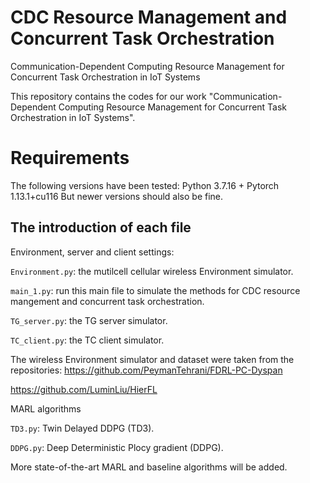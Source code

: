 # CDC Resource Management and Concurrent Task Orchestration 
Communication-Dependent Computing Resource Management for Concurrent Task Orchestration in IoT Systems

This repository contains the codes for our work "Communication-Dependent Computing Resource Management for Concurrent Task Orchestration in IoT Systems".

 


# Requirements
The following versions have been tested: Python 3.7.16 + Pytorch 1.13.1+cu116 But newer versions should also be fine.



## The introduction of each file


Environment, server and client settings:

`Environment.py`: the mutilcell cellular wireless Environment simulator.

`main_1.py`: run this main file to simulate the methods for CDC resource mangement and concurrent task orchestration.

`TG_server.py`: the TG server simulator.

`TC_client.py`: the TC client simulator.

The wireless Environment simulator and dataset were taken from the repositories:
https://github.com/PeymanTehrani/FDRL-PC-Dyspan

https://github.com/LuminLiu/HierFL


MARL algorithms

`TD3.py`: Twin Delayed DDPG (TD3).

`DDPG.py`: Deep Deterministic Plocy gradient (DDPG).

More state-of-the-art MARL and baseline algorithms will be added.
